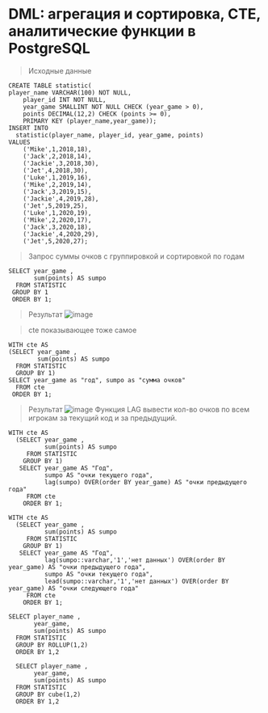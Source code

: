 # DML: агрегация и сортировка, CTE, аналитические функции в PostgreSQL 
> Исходные данные
```
CREATE TABLE statistic(
player_name VARCHAR(100) NOT NULL,
    player_id INT NOT NULL,
    year_game SMALLINT NOT NULL CHECK (year_game > 0),
    points DECIMAL(12,2) CHECK (points >= 0),
    PRIMARY KEY (player_name,year_game));
INSERT INTO
  statistic(player_name, player_id, year_game, points)
VALUES
    ('Mike',1,2018,18),
    ('Jack',2,2018,14),
    ('Jackie',3,2018,30),
    ('Jet',4,2018,30),
    ('Luke',1,2019,16),
    ('Mike',2,2019,14),
    ('Jack',3,2019,15),
    ('Jackie',4,2019,28),
    ('Jet',5,2019,25),
    ('Luke',1,2020,19),
    ('Mike',2,2020,17),
    ('Jack',3,2020,18),
    ('Jackie',4,2020,29),
    ('Jet',5,2020,27);
```
> Запрос суммы очков с группировкой и сортировкой по годам
```
SELECT year_game , 
       sum(points) AS sumpo
  FROM STATISTIC
 GROUP BY 1
 ORDER BY 1;
```
> Результат
![image](https://github.com/user-attachments/assets/5da4ceef-b6f7-44fd-84b8-151b7d64c808)

> cte показывающее тоже самое
```
WITH cte AS   
(SELECT year_game , 
        sum(points) AS sumpo
  FROM STATISTIC
  GROUP BY 1)
SELECT year_game as "год", sumpo as "сумма очков" 
  FROM cte
 ORDER BY 1;
```
> Результат
![image](https://github.com/user-attachments/assets/83cc15ba-347d-48e8-a7db-958082340c66)
> Функция LAG вывести кол-во очков по всем игрокам за текущий код и за предыдущий.
```
WITH cte AS   
  (SELECT year_game , 
          sum(points) AS sumpo
     FROM STATISTIC
    GROUP BY 1)
   SELECT year_game AS "Год", 
          sumpo AS "очки текущего года", 
          lag(sumpo) OVER(order BY year_game) AS "очки предыдущего года"
     FROM cte
    ORDER BY 1;
```

>
```
WITH cte AS   
  (SELECT year_game , 
          sum(points) AS sumpo
     FROM STATISTIC
    GROUP BY 1)
   SELECT year_game AS "Год",
          lag(sumpo::varchar,'1','нет данных') OVER(order BY year_game) AS "очки предыдущего года",
          sumpo AS "очки текущего года", 
          lead(sumpo::varchar,'1','нет данных') OVER(order BY year_game) AS "очки следующего года"
     FROM cte
    ORDER BY 1;
```
>
```
SELECT player_name , 
       year_game, 
       sum(points) AS sumpo
  FROM STATISTIC
  GROUP BY ROLLUP(1,2)
  ORDER BY 1,2
```
> 
```
  SELECT player_name , 
       year_game, 
       sum(points) AS sumpo
  FROM STATISTIC
  GROUP BY cube(1,2)
  ORDER BY 1,2
```

